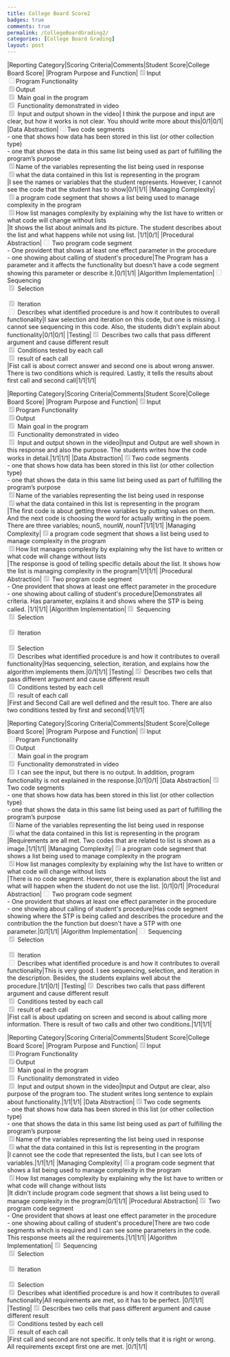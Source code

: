 ```yaml
---
title: College Board Score2
badges: true
comments: true
permalink: /CollegeBoardGrading2/
categories: [College Board Grading]
layout: post
---
```


|Reporting Category|Scoring Criteria|Comments|Student Score|College Board Score|
|Program Purpose and Function|<input type="checkbox" disabled checked />Input <br>  <input type="checkbox" disabled />Program Functionality  <br> <input type="checkbox" disabled checked />Output <br> <input type="checkbox" disabled checked /> Main goal in the program <br> <input type="checkbox" disabled checked /> Functionality demonstrated in video <br> <input type="checkbox" disabled checked /> Input and output shown in the video| I think the purpose and input are clear, but how it works is not clear. You should write more about this|0/1|0/1|
|Data Abstraction|<input type="checkbox" disabled />Two code segments <br>  <space><space> - one that shows how data has been stored in this list (or other collection type) <space><br> - one that shows the data in this same list being used as part of fulfilling the program’s purpose <br> <input type="checkbox" disabled checked />Name of the variables representing the list being used in response <br> <input type="checkbox" disabled checked />what the data contained in this list is representing in the program <br>|I see the names or variables that the student represents. However, I cannot see the code that the student has to show|0/1|1/1|
|Managing Complexity|<input type="checkbox" disabled checked/>a program code segment that shows a list being used to manage complexity in the program<br> <input type="checkbox" disabled checked />How list manages complexity by explaining why the list have to written or what code will change without lists <br> |It shows the list about animals and its picture. The student describes about the list and what happens while not using list. |1/1|0/1|
|Procedural Abstraction|<input type="checkbox" disabled /> Two program code segment <br> - One provident that shows at least one effect parameter in the procedure <br> - one showing about calling of student's procedure|The Program has a parameter and it affects the functionality but doesn't have a code segment showing this parameter or describe it.|0/1|1/1|
|Algorithm Implementation|<input type="checkbox" disabled /> Sequencing <br> <input type="checkbox" disabled checked /> Selection <br> <br> <input type="checkbox" disabled checked /> Iteration <br> <input type="checkbox" disabled/> Describes what identified procedure is and how it contributes to overall functionality|I saw selection and iteration on this code, but one is missing. I cannot see sequencing in this code. Also, the students didn't explain about functionality|0/1|0/1|
|Testing|<input type="checkbox" disabled checked /> Describes two calls that pass different argument and cause different result <br> <input type="checkbox" disabled checked /> Conditions tested by each call <br> <input type="checkbox" disabled checked /> result of each call <br>|Fist call is about correct answer and second one is about wrong answer. There is two conditions which is required. Lastly, it tells the results about first call and second call|1/1|1/1|





|Reporting Category|Scoring Criteria|Comments|Student Score|College Board Score|
|Program Purpose and Function|<input type="checkbox" disabled checked />Input <br>  <input type="checkbox" disabled checked />Program Functionality  <br> <input type="checkbox" disabled checked />Output <br> <input type="checkbox" disabled checked /> Main goal in the program <br> <input type="checkbox" disabled checked /> Functionality demonstrated in video <br> <input type="checkbox" disabled checked /> Input and output shown in the video|Input and Output are well shown in this response and also the purpose. The students writes how the code works in detail.|1/1|1/1|
|Data Abstraction|<input type="checkbox" disabled checked />Two code segments <br>  <space><space> - one that shows how data has been stored in this list (or other collection type) <space><br> - one that shows the data in this same list being used as part of fulfilling the program’s purpose <br> <input type="checkbox" disabled checked />Name of the variables representing the list being used in response <br> <input type="checkbox" disabled checked />what the data contained in this list is representing in the program <br>|The first code is about getting three variables by putting values on them. And the next code is choosing the word for actually writing in the poem. There are three variables; nounS, nounW, nounT|1/1|1/1|
|Managing Complexity|<input type="checkbox" disabled checked />a program code segment that shows a list being used to manage complexity in the program<br> <input type="checkbox" disabled checked />How list manages complexity by explaining why the list have to written or what code will change without lists <br> |The response is good of telling specific details about the list. It shows how the list is managing complexity in the program|1/1|1/1|
|Procedural Abstraction|<input type="checkbox" disabled checked /> Two program code segment <br> - One provident that shows at least one effect parameter in the procedure <br> - one showing about calling of student's procedure|Demonstrates all criteria. Has parameter, explains it and shows where the STP is being called. |1/1|1/1|
|Algorithm Implementation|<input type="checkbox" disabled checked /> Sequencing <br> <input type="checkbox" disabled checked /> Selection <br> <br> <input type="checkbox" disabled checked /> Iteration <br> <br> <input type="checkbox" disabled checked /> Selection <br> <input type="checkbox" disabled checked /> Describes what identified procedure is and how it contributes to overall functionality|Has sequencing, selection, iteration, and explains how the algorithm implements them.|0/1|1/1|
|Testing|<input type="checkbox" disabled checked /> Describes two cells that pass different argument and cause different result <br> <input type="checkbox" disabled checked /> Conditions tested by each cell <br> <input type="checkbox" disabled checked /> result of each call <br>|First and Second Call are well defined and the result too. There are also two conditions tested by first and second|1/1|1/1|





|Reporting Category|Scoring Criteria|Comments|Student Score|College Board Score|
|Program Purpose and Function|<input type="checkbox" disabled checked />Input <br>  <input type="checkbox" disabled />Program Functionality  <br> <input type="checkbox" disabled checked />Output <br> <input type="checkbox" disabled /> Main goal in the program <br> <input type="checkbox" disabled checked /> Functionality demonstrated in video <br> <input type="checkbox" disabled checked /> I can see the input, but there is no output. In addition, program functionality is not explained in the response.|0/1|0/1|
|Data Abstraction|<input type="checkbox" disabled checked />Two code segments <br>  <space><space> - one that shows how data has been stored in this list (or other collection type) <space><br> - one that shows the data in this same list being used as part of fulfilling the program’s purpose <br> <input type="checkbox" disabled checked />Name of the variables representing the list being used in response <br> <input type="checkbox" disabled checked />what the data contained in this list is representing in the program <br>|Requirements are all met. Two codes that are related to list is shown as a image.|1/1|1/1|
|Managing Complexity|<input type="checkbox" disabled checked/>a program code segment that shows a list being used to manage complexity in the program<br> <input type="checkbox" disabled checked />How list manages complexity by explaining why the list have to written or what code will change without lists <br> |There is no code segment. However, there is explanation about the list and what will happen when the student do not use the list. |0/1|0/1|
|Procedural Abstraction|<input type="checkbox" disabled /> Two program code segment <br> - One provident that shows at least one effect parameter in the procedure <br> - one showing about calling of student's procedure|Has code segment showing where the STP is being called and describes the procedure and the contribution the the function but doesn't have a STP with one parameter.|0/1|1/1|
|Algorithm Implementation|<input type="checkbox" disabled /> Sequencing <br> <input type="checkbox" disabled checked /> Selection <br> <br> <input type="checkbox" disabled checked /> Iteration <br> <input type="checkbox" disabled/> Describes what identified procedure is and how it contributes to overall functionality|This is very good. I see sequencing, selection, and iteration in the description. Besides, the students explains well about the procedure.|1/1|0/1|
|Testing|<input type="checkbox" disabled checked /> Describes two calls that pass different argument and cause different result <br> <input type="checkbox" disabled checked /> Conditions tested by each call <br> <input type="checkbox" disabled checked /> result of each call <br>|Fist call is about updating on screen and second is about calling more information. There is result of two calls and other two conditions.|1/1|1/1|








|Reporting Category|Scoring Criteria|Comments|Student Score|College Board Score|
|Program Purpose and Function|<input type="checkbox" disabled checked />Input <br>  <input type="checkbox" disabled checked />Program Functionality  <br> <input type="checkbox" disabled checked />Output <br> <input type="checkbox" disabled checked /> Main goal in the program <br> <input type="checkbox" disabled checked /> Functionality demonstrated in video <br> <input type="checkbox" disabled checked /> Input and output shown in the video|Input and Output are clear, also purpose of the program too. The student writes long sentence to explain about functionality.|1/1|1/1|
|Data Abstraction|<input type="checkbox" disabled checked />Two code segments <br>  <space><space> - one that shows how data has been stored in this list (or other collection type) <space><br> - one that shows the data in this same list being used as part of fulfilling the program’s purpose <br> <input type="checkbox" disabled checked />Name of the variables representing the list being used in response <br> <input type="checkbox" disabled checked />what the data contained in this list is representing in the program <br>|I cannot see the code that represented the lists, but I can see lots of variables.|1/1|1/1|
|Managing Complexity|<input type="checkbox" disabled checked />a program code segment that shows a list being used to manage complexity in the program<br> <input type="checkbox" disabled checked />How list manages complexity by explaining why the list have to written or what code will change without lists <br> |It didn't include program code segment that shows a list being used to manage complexity in the program|0/1|1/1|
|Procedural Abstraction|<input type="checkbox" disabled checked /> Two program code segment <br> - One provident that shows at least one effect parameter in the procedure <br> - one showing about calling of student's procedure|There are two code segments which is required and I can see some parameters in the code. This response meets all the requirements.|1/1|1/1|
|Algorithm Implementation|<input type="checkbox" disabled checked /> Sequencing <br> <input type="checkbox" disabled checked /> Selection <br> <br> <input type="checkbox" disabled checked /> Iteration <br> <br> <input type="checkbox" disabled checked /> Selection <br> <input type="checkbox" disabled checked /> Describes what identified procedure is and how it contributes to overall functionality|All requirements are met, so it has to be perfect. |0/1|1/1|
|Testing|<input type="checkbox" disabled checked /> Describes two cells that pass different argument and cause different result <br> <input type="checkbox" disabled checked /> Conditions tested by each cell <br> <input type="checkbox" disabled checked /> result of each call <br>|First call and second are not specific. It only tells that it is right or wrong. All requirements except first one are met. |0/1|1/1|